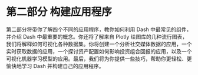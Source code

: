# 第二部分 构建应用程序

第二部分将带你了解四个不同的应用程序，教你如何利用 Dash 中最常见的组件，并介绍 Dash 中最重要的概念。你还将了解来自 Plotly 绘图库的几种流行图表，我们将解释如何可视化各种数据集。你将创建一个分析社交媒体数据的应用，一个实时获取数据的应用，一个探讨资产配置如何影响投资组合回报的应用，以及一个可视化机器学习模型的应用。最后，我们将为你提供一些技巧，帮助你更轻松、更愉快地学习 Dash 并构建自己的应用程序。
